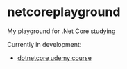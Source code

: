 # netcoreplayground
My playground for .Net Core studying

Currently in development:
* [dotnetcore udemy course](../../tree/tutorial/aspnetcore)
